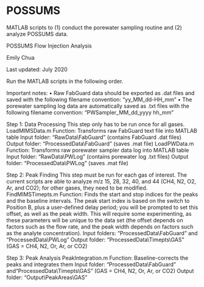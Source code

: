 # POSSUMS
MATLAB scripts to (1) conduct the porewater sampling routine and (2) analyze POSSUMS data.

POSSUMS Flow Injection Analysis

Emily Chua

Last updated: July 2020

Run the MATLAB scripts in the following order.

Important notes:
•	Raw FabGuard data should be exported as .dat files and saved with the following filename convention: “yy_MM_dd-HH_mm”
•	The porewater sampling log data are automatically saved as .txt files with the following filename convention: “PWSampler_MM_dd_yyyy hh_mm”

Step 1: Data Processing
This step only has to be run once for all gases.
LoadMIMSData.m
Function: Transforms raw FabGuard text file into MATLAB table
Input folder: “RawData\FabGuard” (contains FabGuard .dat files)
Output folder: “ProcessedData\FabGuard” (saves .mat file)
LoadPWData.m
Function: Transforms raw porewater sampler data log into MATLAB table
Input folder: “RawData\PWLog” (contains porewater log .txt files)
Output folder: “ProcessedData\PWLog” (saves .mat file)

Step 2: Peak Finding
This step must be run for each gas of interest.  The current scripts are able to analyze m/z 15, 28, 32, 40, and 44 (CH4, N2, O2, Ar, and CO2); for other gases, they need to be modified.
FindMIMSTimepts.m
Function: Finds the start and stop indices for the peaks and the baseline intervals.  The peak start index is based on the switch to Position B, plus a user-defined delay period; you will be prompted to set this offset, as well as the peak width.  This will require some experimenting, as these parameters will be unique to the data set (the offset depends on factors such as the flow rate, and the peak width depends on factors such as the analyte concentration).
Input folders: “ProcessedData\FabGuard” and “ProcessedData\PWLog”
Output folder: “ProcessedData\Timepts\GAS” (GAS = CH4, N2, Or, Ar, or CO2)

Step 3: Peak Analysis
PeakIntegration.m
Function: Baseline-corrects the peaks and integrates them
Input folder: “ProcessedData\FabGuard” and“ProcessedData\Timepts\GAS” (GAS = CH4, N2, Or, Ar, or CO2) 
Output folder: “Output\PeakAreas\GAS”
